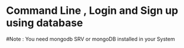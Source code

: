 # Command Line , Login and Sign up using database

#Note : You need mongodb SRV or mongoDB installed in your System
